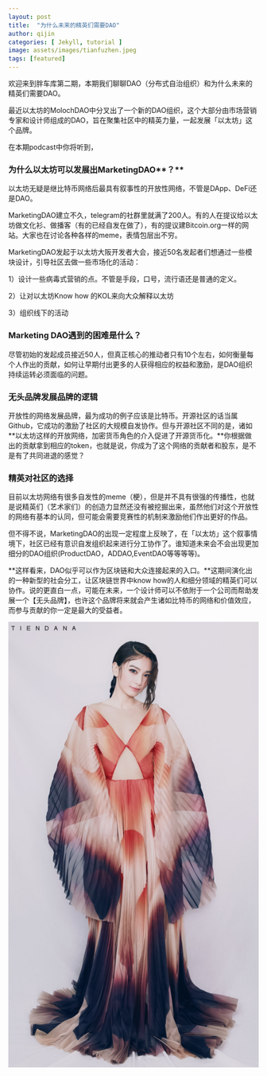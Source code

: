 ```yaml
---
layout: post
title:  "为什么未来的精英们需要DAO"
author: qijin
categories: [ Jekyll, tutorial ]
image: assets/images/tianfuzhen.jpeg
tags: [featured]
---
```



欢迎来到胖车库第二期，本期我们聊聊DAO（分布式自治组织）和为什么未来的精英们需要DAO。

最近以太坊的MolochDAO中分叉出了一个新的DAO组织，这个大部分由市场营销专家和设计师组成的DAO，旨在聚集社区中的精英力量，一起发展「以太坊」这个品牌。

在本期podcast中你将听到，

### **为什么以太坊可以发展出**MarketingDAO**？**
以太坊无疑是继比特币网络后最具有叙事性的开放性网络，不管是DApp、DeFi还是DAO。

MarketingDAO建立不久，telegram的社群里就满了200人。有的人在提议给以太坊做文化衫、做播客（有的已经自发在做了），有的提议建Bitcoin.org一样的网站。大家也在讨论各种各样的meme，表情包层出不穷。

MarketingDAO发起于以太坊大阪开发者大会，接近50名发起者们想通过一些模块设计，引导社区去做一些市场化的活动：

1）设计一些病毒式营销的点。不管是手段，口号，流行语还是普通的定义。

2）让对以太坊Know how 的KOL来向大众解释以太坊

3）组织线下的活动

### **Marketing DAO遇到的困难是什么？**
尽管初始的发起成员接近50人，但真正核心的推动者只有10个左右，如何衡量每个人作出的贡献，如何让早期付出更多的人获得相应的权益和激励，是DAO组织持续运转必须面临的问题。

### **无头品牌发展品牌的逻辑**
开放性的网络发展品牌，最为成功的例子应该是比特币。开源社区的话当属Github，它成功的激励了社区的大规模自发协作。但与开源社区不同的是，诸如**以太坊这样的开放网络，加密货币角色的介入促进了开源货币化。**你根据做出的贡献拿到相应的token，也就是说，你成为了这个网络的贡献者和股东，是不是有了共同进退的感觉？

### **精英对社区的选择**
目前以太坊网络有很多自发性的meme（梗），但是并不具有很强的传播性，也就是说精英们（艺术家们）的创造力显然还没有被挖掘出来，虽然他们对这个开放性的网络有基本的认同，但可能会需要竞赛性的机制来激励他们作出更好的作品。

但不得不说，MarketingDAO的出现一定程度上反映了，在「以太坊」这个叙事情境下，社区已经有意识自发组织起来进行分工协作了。谁知道未来会不会出现更加细分的DAO组织(ProductDAO，ADDAO,EventDAO等等等等)。

**这样看来，DAO似乎可以作为区块链和大众连接起来的入口。**这期间演化出的一种新型的社会分工，让区块链世界中know how的人和细分领域的精英们可以协作。说的更直白一点，可能在未来，一个设计师可以不依附于一个公司而帮助发展一个【无头品牌】，也许这个品牌将来就会产生诸如比特币的网络和价值效应，而参与贡献的你一定是最大的受益者。





![walking](/assets/images/tianfuzhen.jpeg)
